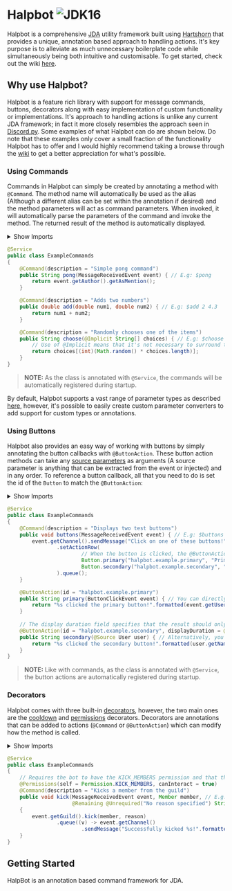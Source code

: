 # Halpbot ![JDK16](https://img.shields.io/badge/JDK-16-orange)

Halpbot is a comprehensive [JDA](https://github.com/DV8FromTheWorld/JDA) utility framework built using [Hartshorn](https://github.com/GuusLieben/Hartshorn) that provides a unique, annotation based approach to handling actions. It's key purpose is to alleviate as much unnecessary boilerplate code while simultaneously being both intuitive and customisable. To get started, check out the wiki [here](https://github.com/pumbas600/Halpbot/wiki).

## Why use Halpbot?

Halpbot is a feature rich library with support for message commands, buttons, decorators along with easy implementation of custom functionality or implementations. It's approach to handling actions is unlike any current JDA framework; in fact it more closely resembles the approach seen in [Discord.py](https://github.com/Rapptz/discord.py). Some examples of what Halpbot can do are shown below. Do note that these examples only cover a small fraction of the functionality Halpbot has to offer and I would highly recommend taking a browse through the [wiki](https://github.com/pumbas600/Halpbot/wiki) to get a better appreciation for what's possible.

### Using Commands

Commands in Halpbot can simply be created by annotating a method with `@Command`. The method name will automatically be used as the alias (Although a different alias can be set within the annotation if desired) and the method parameters will act as command parameters. When invoked, it will automatically parse the parameters of the command and invoke the method. The returned result of the method is automatically displayed. 

<details>
<summary>Show Imports</summary>
<p>

```java
import net.dv8tion.jda.api.events.message.MessageReceivedEvent;

import org.dockbox.hartshorn.core.annotations.stereotype.Service;

import nz.pumbas.halpbot.commands.annotations.Command;
import nz.pumbas.halpbot.converters.annotations.parameter.Implicit;
```

</p>
</details>

```java
@Service
public class ExampleCommands
{
    @Command(description = "Simple pong command")
    public String pong(MessageReceivedEvent event) { // E.g: $pong
        return event.getAuthor().getAsMention();
    }

    @Command(description = "Adds two numbers")
    public double add(double num1, double num2) { // E.g: $add 2 4.3
        return num1 + num2;
    }

    @Command(description = "Randomly chooses one of the items")
    public String choose(@Implicit String[] choices) { // E.g: $choose yes no maybe
        // Use of @Implicit means that it's not necessary to surround the choices with [...]
        return choices[(int)(Math.random() * choices.length)];
    }
}
```

> **NOTE:** As the class is annotated with `@Service`, the commands will be automatically registered during startup. 

By default, Halpbot supports a vast range of parameter types as described [here](https://github.com/pumbas600/HalpBot/wiki/Command-Arguments), however, it's possible to easily create custom parameter converters to add support for custom types or annotations.

### Using Buttons

Halpbot also provides an easy way of working with buttons by simply annotating the button callbacks with `@ButtonAction`. These button action methods can take any [source parameters](https://github.com/pumbas600/Halpbot/wiki/Command-Arguments#source-converters) as arguments (A source parameter is anything that can be extracted from the event or injected) and in any order. To reference a button callback, all that you need to do is set the id of the `Button` to match the `@ButtonAction`:

<details>
<summary>Show Imports</summary>
<p>

```java
import net.dv8tion.jda.api.entities.User;
import net.dv8tion.jda.api.events.interaction.ButtonClickEvent;
import net.dv8tion.jda.api.events.message.MessageReceivedEvent;
import net.dv8tion.jda.api.interactions.components.Button;

import org.dockbox.hartshorn.core.annotations.stereotype.Service;

import nz.pumbas.halpbot.buttons.ButtonAction;
import nz.pumbas.halpbot.commands.annotations.Command;
import nz.pumbas.halpbot.converters.annotations.parameter.Source;
import nz.pumbas.halpbot.utilities.Duration;
```

</p>
</details>


```java
@Service
public class ExampleCommands
{
    @Command(description = "Displays two test buttons")
    public void buttons(MessageReceivedEvent event) { // E.g: $buttons
        event.getChannel().sendMessage("Click on one of these buttons!")
                .setActionRow(
                        // When the button is clicked, the @ButtonAction with the matching id is invoked
                        Button.primary("halpbot.example.primary", "Primary button!"), 
                        Button.secondary("halpbot.example.secondary", "Secondary button!")
                ).queue();
    }

    @ButtonAction(id = "halpbot.example.primary")
    public String primary(ButtonClickEvent event) { // You can directly pass the event
        return "%s clicked the primary button!".formatted(event.getUser().getName());
    }
    
    // The display duration field specifies that the result should only be displayed for 20 seconds
    @ButtonAction(id = "halpbot.example.secondary", displayDuration = @Duration(20))
    public String secondary(@Source User user) { // Alternatively, you can retrieve fields from the event using @Source
        return "%s clicked the secondary button!".formatted(user.getName());
    }
}
```

> **NOTE:** Like with commands, as the class is annotated with `@Service`, the button actions are automatically registered during startup.

### Decorators

Halpbot comes with three built-in [decorators](https://github.com/pumbas600/Halpbot/wiki/Decorators), however, the two main ones are the [cooldown](https://github.com/pumbas600/Halpbot/wiki/Decorators#cooldown) and [permissions](https://github.com/pumbas600/Halpbot/wiki/Decorators#permissions) decorators. Decorators are annotations that can be added to actions (`@Command` or `@ButtonAction`) which can modify how the method is called. 

<details>
<summary>Show Imports</summary>
<p>

```java
import net.dv8tion.jda.api.Permission;
import net.dv8tion.jda.api.entities.Member;
import net.dv8tion.jda.api.events.message.MessageReceivedEvent;

import org.dockbox.hartshorn.core.annotations.stereotype.Service;

import nz.pumbas.halpbot.commands.annotations.Command;
import nz.pumbas.halpbot.converters.annotations.parameter.Remaining;
import nz.pumbas.halpbot.converters.annotations.parameter.Unrequired;
import nz.pumbas.halpbot.permissions.Permissions;
```

</p>
</details>

```java
@Service
public class ExampleCommands
{
    // Requires the bot to have the KICK_MEMBERS permission and that the bot can interact with the member.
    @Permissions(self = Permission.KICK_MEMBERS, canInteract = true)
    @Command(description = "Kicks a member from the guild")
    public void kick(MessageReceivedEvent event, Member member, // E.g: $kick @pumbas600 or $kick @pumbas600 for being too cool
                     @Remaining @Unrequired("No reason specified") String reason)
    {
        event.getGuild().kick(member, reason)
                .queue((v) -> event.getChannel()
                        .sendMessage("Successfully kicked %s!".formatted(member.getEffectiveName())));
    }
}
```

## Getting Started






HalpBot is an annotation based command framework for JDA. 
